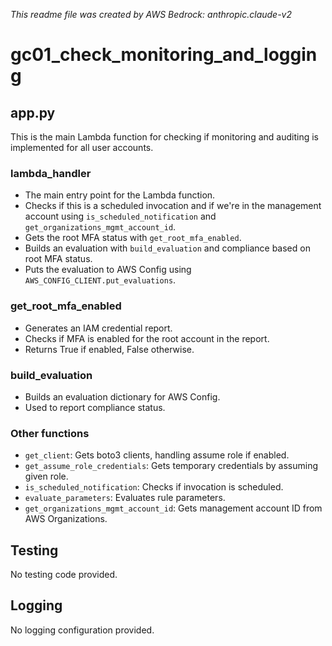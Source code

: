 *This readme file was created by AWS Bedrock: anthropic.claude-v2*

# gc01_check_monitoring_and_logging

## app.py

This is the main Lambda function for checking if monitoring and auditing is implemented for all user accounts.

### lambda_handler
- The main entry point for the Lambda function.
- Checks if this is a scheduled invocation and if we're in the management account using `is_scheduled_notification` and `get_organizations_mgmt_account_id`.
- Gets the root MFA status with `get_root_mfa_enabled`.
- Builds an evaluation with `build_evaluation` and compliance based on root MFA status.
- Puts the evaluation to AWS Config using `AWS_CONFIG_CLIENT.put_evaluations`.

### get_root_mfa_enabled
- Generates an IAM credential report.
- Checks if MFA is enabled for the root account in the report.
- Returns True if enabled, False otherwise.

### build_evaluation
- Builds an evaluation dictionary for AWS Config.
- Used to report compliance status.

### Other functions
- `get_client`: Gets boto3 clients, handling assume role if enabled.
- `get_assume_role_credentials`: Gets temporary credentials by assuming given role.
- `is_scheduled_notification`: Checks if invocation is scheduled.  
- `evaluate_parameters`: Evaluates rule parameters.
- `get_organizations_mgmt_account_id`: Gets management account ID from AWS Organizations.

## Testing
No testing code provided.

## Logging
No logging configuration provided.
